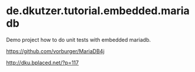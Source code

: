 # de.dkutzer.tutorial.embedded.mariadb
Demo project how to do unit tests with embedded mariadb.

https://github.com/vorburger/MariaDB4j

http://dku.bplaced.net/?p=117
